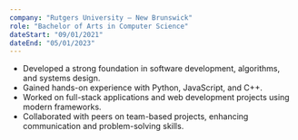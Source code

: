```yaml
---
company: "Rutgers University – New Brunswick"
role: "Bachelor of Arts in Computer Science"
dateStart: "09/01/2021"
dateEnd: "05/01/2023"
---
```


- Developed a strong foundation in software development, algorithms, and systems design.  
- Gained hands-on experience with Python, JavaScript, and C++.  
- Worked on full-stack applications and web development projects using modern frameworks.  
- Collaborated with peers on team-based projects, enhancing communication and problem-solving skills.  

